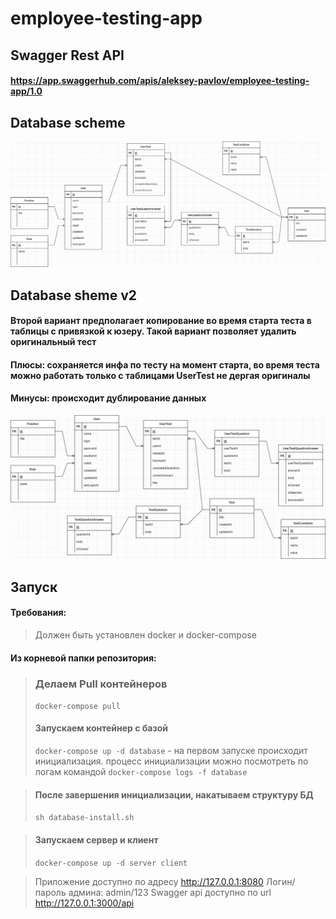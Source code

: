 # employee-testing-app

## Swagger Rest API
#### https://app.swaggerhub.com/apis/aleksey-pavlov/employee-testing-app/1.0

## Database scheme
![Screenshot](./docs/database-scheme.jpg)

## Database sheme v2
#### Второй вариант предполагает копирование во время старта теста в таблицы с привязкой к юзеру. Такой вариант позволяет удалить оригинальный тест
#### Плюсы: сохраняется инфа по тесту на момент старта, во время теста можно работать только с таблицами UserTest не дергая оригиналы
#### Минусы: происходит дублирование данных
![Screenshot](./docs/database-scheme_v2.jpg)

## Запуск
#### Требования:

> Должен быть установлен docker и docker-compose

#### Из корневой папки репозитория:
> ### Делаем Pull контейнеров
> `docker-compose pull`
> #### Запускаем контейнер с базой
> `docker-compose up -d database` - на первом запуске происходит инициализация.
> процесс инициализации можно посмотреть по логам командой `docker-compose logs -f database`

> #### После завершения инициализации, накатываем структуру БД
> `sh database-install.sh`

> #### Запускаем сервер и клиент
> `docker-compose up -d server client`

> Приложение доступно по адресу http://127.0.0.1:8080
> Логин/пароль админа: admin/123
> Swagger api доступно по url http://127.0.0.1:3000/api

